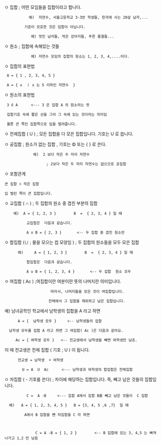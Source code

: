 ㅇ 집합 ; 어떤 모임들을 집합이라고 합니다.

               예)  자연수, 서울고등학교 3-3반 학생들, 한국에 사는 20살 남자,...

             기준이 모호한 것은 집합이 아닙니다.

                예) 멋진 남자들, 작은 강아지들, 푸른 물결들...

 

ㅇ 원소 ; 집합에 속해있는 것들

                예) 자연수 모임의 집합의 원소는 1, 2, 3, 4,....이다.

 

ㅇ 집합의 표현법

     A = { 1 , 2, 3, 4, 5 }

     A = { x  ㅣ x 는 5 이하인 자연수  }

 

ㅇ 원소의 표현법

     3 ∈ A      <--- 3 은 집합 A 의 원소라는 뜻

     집합기호 속에 짧은 선을 그어 그 속에 있는 것이라는 의미임

     물론 큰 쪽인 집합쪽으로 입을 벌려줍니다.

 

ㅇ 전체집합 ( U ) ; 모든 집합을 다 모은 집합입니다. 기호는  U 로 씁니다.

 

ㅇ 공집합   ; 원소가 없는 집합 , 기호는  Φ 또는 { } 로 쓴다.

                 예)  2 보다 작은 두 자리 자연수

                       ; 2보다 작은 두 자리 자연수는 없으므로 공집합

 

ㅇ 포함관계

    큰 집합 ⊃ 작은 집합

    입 벌린 쪽이 큰 집합입니다.

 

ㅇ 교집합 ( ∩ )  ; 두 집합의 원소 중 겹친 부분의 집합

        예)  A = { 1, 2, 3 }        B  =  { 2, 3, 4 } 일 때

              교집합은  다음과 같습니다.

              A ∩ B = { 2, 3 }       <-- 두 집합 중 겹친 원소만

 

ㅇ 합집합 (∪ ; 물을 모으는 컵 모양임 )  ; 두 집합의 원소들을 모두 모은 집합

          예)     A = { 1, 2, 3 }        B  =  { 2, 3, 4 } 일 때

              합집합은  다음과 같습니다.

              A ∪ B = { 1, 2, 3, 4 }       <-- 두 집합  원소 모두

 

ㅇ 여집합 ( Ac ) ;여집합이란 여분이란 뜻의 나머지란 의미입니다.

                         따라서, 나머지들을 모은 것이 여집합입니다.

                        전체에서 그 집합을 제외하고 남은 집합입니다.

   예) 남녀공학인 학교에서 남학생의 집합을  A 라고 하면

          A = {  남학생 모두 }     <-- 남학생들의 집합

      남학생 모두를 집합 A 라고 하면 그 여집합( Ac )은 다음과 같아요.

         Ac = { 여학생 모두 }   <-- 전교생에서 남학생을 빼면 여학생만 남죠.

 

   이 때 전교생은 전체 집합 ( 기호  ;  U ) 이 됩니다.

          전교생 = 남학생  + 여학생

            U = A  U  Ac      <--- 남학생과 여학생의 합집합은 전체집합

 

ㅇ 차집합 ( - 기호를 쓴다)  ; 차이에 해당하는 집합입니다. 즉, 빼고 남은 것들의 집합입니다.

              C =  A -B     <--- 집합 A에서 집합 B를 빼고 남은 것들이  C 집합

      예)   A = { 1, 2, 3, 4, 5 }   B = {3, 4, 5 ,6 ,7}  일 때

             A에서 B 집합을 뺀 차집합을 C 라 하면

              

                  C = A -B = { 1, 2 }        <-- B 집합에 있는 3, 4,5 는 빠져나가고 1,2 만 남음

